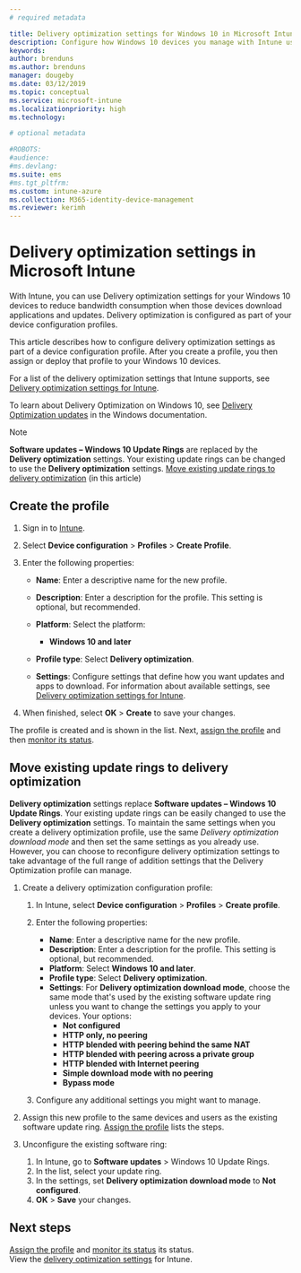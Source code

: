 ```yaml
---
# required metadata

title: Delivery optimization settings for Windows 10 in Microsoft Intune - Azure | Microsoft Docs
description: Configure how Windows 10 devices you manage with Intune use delivery optimization. In Intune, create a device configuration profile to install updates from the internet. Also see how to replace existing update rings with a delivery optimization profile.
keywords:
author: brenduns
ms.author: brenduns
manager: dougeby
ms.date: 03/12/2019
ms.topic: conceptual
ms.service: microsoft-intune
ms.localizationpriority: high
ms.technology:

# optional metadata

#ROBOTS:
#audience:
#ms.devlang:
ms.suite: ems
#ms.tgt_pltfrm:
ms.custom: intune-azure
ms.collection: M365-identity-device-management
ms.reviewer: kerimh
---
```


# Delivery optimization settings in Microsoft Intune

With Intune, you can use Delivery optimization settings for your Windows 10 devices to reduce bandwidth consumption when those devices download applications and updates. Delivery optimization is configured as part of your device configuration profiles.  

This article describes how to configure delivery optimization settings as part of a device configuration profile. After you create a profile, you then assign or deploy that profile to your Windows 10 devices. 

For a list of the delivery optimization settings that Intune supports, see [Delivery optimization settings for Intune](../delivery-optimization-settings.md).  

To learn about Delivery Optimization on Windows 10, see [Delivery Optimization updates](https://docs.microsoft.com/windows/deployment/update/waas-delivery-optimization) in the Windows documentation.  


> [!NOTE]
> **Software updates – Windows 10 Update Rings** are replaced by the **Delivery optimization** settings. Your existing update rings can be changed to use the **Delivery optimization** settings. [Move existing update rings to delivery optimization](#move-existing-update-rings-to-delivery-optimization) (in this article) 
## Create the profile

1. Sign in to [Intune](https://go.microsoft.com/fwlink/?linkid=2090973).

2. Select **Device configuration** > **Profiles** > **Create Profile**.

3. Enter the following properties:

    - **Name**: Enter a descriptive name for the new profile.
    - **Description**: Enter a description for the profile. This setting is optional, but recommended.
    - **Platform**: Select the platform:  

        - **Windows 10 and later**

    - **Profile type**: Select **Delivery optimization**.
    - **Settings**: Configure settings that define how you want updates and apps to download. For information about available settings, see [Delivery optimization settings for Intune](../delivery-optimization-settings.md).

4. When finished, select **OK** > **Create** to save your changes.

The profile is created and is shown in the list. Next, [assign the profile](device-profile-assign.md) and then [monitor its status](device-profile-monitor.md).

## Move existing update rings to delivery optimization

**Delivery optimization** settings replace **Software updates – Windows 10 Update Rings**. Your existing update rings can be easily changed to use the **Delivery optimization** settings. To maintain the same settings when you create a delivery optimization profile, use the same *Delivery optimization download mode* and then set the same settings as you already use. However, you can choose to reconfigure delivery optimization settings to take advantage of the full range of addition settings that the Delivery Optimization profile can manage.

1. Create a delivery optimization configuration profile:

    1. In Intune, select **Device configuration** > **Profiles** > **Create profile**.
    2. Enter the following properties:

        - **Name**: Enter a descriptive name for the new profile.
        - **Description**: Enter a description for the profile. This setting is optional, but recommended.
        - **Platform**: Select **Windows 10 and later**.
        - **Profile type**: Select **Delivery optimization**.
        - **Settings**: For **Delivery optimization download mode**, choose the same mode that's used by the existing software update ring unless you want to change the settings you apply to your devices. Your options:
            - **Not configured​**
            - **HTTP only, no peering​**
            - **HTTP blended with peering behind the same NAT**
            - **HTTP blended with peering across a private group​**
            - **HTTP blended with Internet peering​**
            - **Simple download mode with no peering​**
            - **Bypass mode**
    3. Configure any additional settings you might want to manage.
1. Assign this new profile to the same devices and users as the existing software update ring. [Assign the profile](device-profile-assign.md) lists the steps.

3. Unconfigure the existing software ring:
    1. In Intune, go to **Software updates** > Windows 10 Update Rings.
    2. In the list, select your update ring.
    3. In the settings, set **Delivery optimization download mode** to **Not configured**.
    4. **OK** > **Save** your changes.

## Next steps

[Assign the profile](device-profile-assign.md) and [monitor its status](device-profile-monitor.md) its status.  
View the [delivery optimization settings](../delivery-optimization-settings.md) for Intune.

